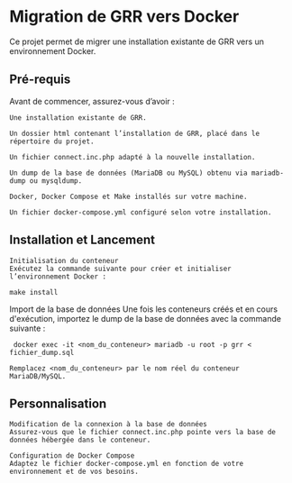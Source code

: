 # Migration de GRR vers Docker

Ce projet permet de migrer une installation existante de GRR vers un environnement Docker.
## Pré-requis

Avant de commencer, assurez-vous d’avoir :

    Une installation existante de GRR.

    Un dossier html contenant l’installation de GRR, placé dans le répertoire du projet.

    Un fichier connect.inc.php adapté à la nouvelle installation.

    Un dump de la base de données (MariaDB ou MySQL) obtenu via mariadb-dump ou mysqldump.

    Docker, Docker Compose et Make installés sur votre machine.

    Un fichier docker-compose.yml configuré selon votre installation.

## Installation et Lancement

    Initialisation du conteneur
    Exécutez la commande suivante pour créer et initialiser l’environnement Docker :
```
make install
```
Import de la base de données
Une fois les conteneurs créés et en cours d'exécution, importez le dump de la base de données avec la commande suivante :
```
 docker exec -it <nom_du_conteneur> mariadb -u root -p grr < fichier_dump.sql
```
    Remplacez <nom_du_conteneur> par le nom réel du conteneur MariaDB/MySQL.

## Personnalisation

    Modification de la connexion à la base de données
    Assurez-vous que le fichier connect.inc.php pointe vers la base de données hébergée dans le conteneur.

    Configuration de Docker Compose
    Adaptez le fichier docker-compose.yml en fonction de votre environnement et de vos besoins.
